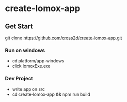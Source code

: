 # create-lomox-app

## Get Start

  git clone https://github.com/cross2d/create-lomox-app.git  
  
### Run on windows
  * cd platform/app-windows
  * click lomoxExe.exe
  
### Dev Project
  * write app on src 
  * cd create-lomox-app && npm run build
  


